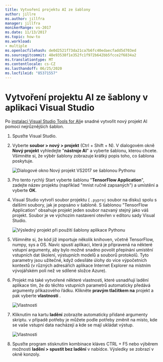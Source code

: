 ```yaml
---
title: Vytvoření projektu AI ze šablony
author: jillre
ms.author: jillfra
manager: jillfra
monikerRange: vs-2017
ms.date: 11/13/2017
ms.topic: how-to
ms.workload:
- multiple
ms.openlocfilehash: de0d2521f73da21ca7b6fc40edaecfadd5d703ed
ms.sourcegitcommit: 48e93538f1e352fc1f972b642bb5fcce2f6834a2
ms.translationtype: MT
ms.contentlocale: cs-CZ
ms.lasthandoff: 06/25/2020
ms.locfileid: "85371557"
---
```

# <a name="create-an-ai-project-from-a-template-in-visual-studio"></a>Vytvoření projektu AI ze šablony v aplikaci Visual Studio

Po [instalaci Visual Studio Tools for AI](installation.md)je snadné vytvořit nový projekt AI pomocí nejrůznějších šablon.

1. Spusťte Visual Studio.

2. Vyberte **soubor > nový > projekt** (Ctrl + Shift + N). V dialogovém okně **Nový projekt** vyhledejte "**nástroje AI**" a vyberte šablonu, kterou chcete. Všimněte si, že výběr šablony zobrazuje krátký popis toho, co šablona poskytuje.

    ![Dialogové okno Nový projekt VS2017 se šablonou Pythonu](media/create-project/new-ai-project.png)

3. Pro tento rychlý Start vyberte šablonu "**TensorFlow Application**", zadejte název projektu (například "mnist ručně zapsaných") a umístění a vyberte **OK**.

4. Visual Studio vytvoří soubor projektu ( `.pyproj` soubor na disku) spolu s dalšími soubory, jak je popsáno v šabloně. S šablonou "TensorFlow Application" obsahuje projekt jeden soubor nazvaný stejný jako váš projekt. Soubor je ve výchozím nastavení otevřen v editoru sady Visual Studio.

    ![Výsledný projekt při použití šablony aplikace Pythonu](media/create-project/new-tensorflowapp.png)

5. Všimněte si, že kód již importuje několik knihoven, včetně TensorFlow, numpy, sys a OS. Navíc spustí aplikaci, která je připravená na některé vstupní argumenty, aby bylo možné snadno povolit přepínání umístění vstupních dat školení, výstupních modelů a souborů protokolů. Tyto parametry jsou užitečné, když odesíláte úlohy do více výpočetních kontextů (v různých adresářích aplikace Internet Explorer na místním vývojářském poli než ve sdílené složce Azure).

6. Projekt má také vytvořené některé vlastnosti, které usnadňují ladění aplikace tím, že do těchto vstupních parametrů automaticky předává argumenty příkazového řádku. Klikněte **pravým tlačítkem na** projekt a pak vyberte **vlastnosti** .

    ![Vlastnosti](media/create-project/project-properties.png)

7. Kliknutím na kartu **ladění** zobrazíte automaticky přidané argumenty skriptu. v případě potřeby je můžete podle potřeby změnit na místo, kde se vaše vstupní data nacházejí a kde se mají ukládat výstup.

    ![Vlastnosti](media/create-project//project-properties_1.png)

8. Spusťte program stisknutím kombinace kláves CTRL + F5 nebo výběrem možnosti **ladění > spustit bez ladění** v nabídce. Výsledky se zobrazí v okně konzoly.
